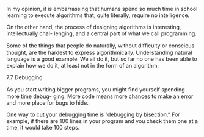 In my opinion, it is embarrassing that humans spend so much time in school learning to execute algorithms that, quite literally, require no intelligence.

On the other hand, the process of designing algorithms is interesting, intellectually chal- lenging, and a central part of what we call programming.

Some of the things that people do naturally, without difﬁculty or conscious thought, are the hardest to express algorithmically. Understanding natural language is a good example. We all do it, but so far no one has been able to explain how we do it, at least not in the form of an algorithm.

7.7 Debugging

As you start writing bigger programs, you might ﬁnd yourself spending more time debug- ging. More code means more chances to make an error and more place for bugs to hide.

One way to cut your debugging time is “debugging by bisection.” For example, if there are 100 lines in your program and you check them one at a time, it would take 100 steps.